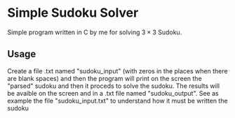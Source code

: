 # Simple Sudoku Solver

Simple program written in C by me for solving $3 \times 3$ Sudoku.

## Usage

Create a file .txt named "sudoku_input" (with zeros in the places when there are blank spaces) and then the program will print on the screen the "parsed" sudoku and then it proceds to solve the sudoku. The results will be avaible on the screen and in a .txt file named "sudoku_output". See as example the file "sudoku_input.txt" to understand how it must be written the sudoku
